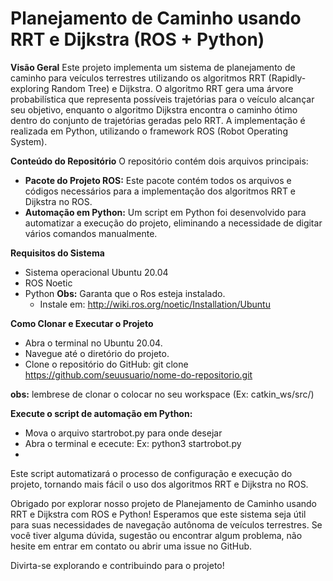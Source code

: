 # Planejamento de Caminho usando RRT e Dijkstra (ROS + Python)

**Visão Geral**
Este projeto implementa um sistema de planejamento de caminho para veículos terrestres utilizando os algoritmos RRT (Rapidly-exploring Random Tree) e Dijkstra. O algoritmo RRT gera uma árvore probabilística que representa possíveis trajetórias para o veículo alcançar seu objetivo, enquanto o algoritmo Dijkstra encontra o caminho ótimo dentro do conjunto de trajetórias geradas pelo RRT. A implementação é realizada em Python, utilizando o framework ROS (Robot Operating System).

**Conteúdo do Repositório**
O repositório contém dois arquivos principais:
- **Pacote do Projeto ROS:** Este pacote contém todos os arquivos e códigos necessários para a implementação dos algoritmos RRT e Dijkstra no ROS.
- **Automação em Python:** Um script em Python foi desenvolvido para automatizar a execução do projeto, eliminando a necessidade de digitar vários comandos manualmente.
  
**Requisitos do Sistema**
- Sistema operacional Ubuntu 20.04
- ROS Noetic
- Python 
**Obs:** Garanta que o Ros esteja instalado.
  - Instale em: http://wiki.ros.org/noetic/Installation/Ubuntu
    
**Como Clonar e Executar o Projeto**
- Abra o terminal no Ubuntu 20.04.
- Navegue até o diretório do projeto.
- Clone o repositório do GitHub:
git clone https://github.com/seuusuario/nome-do-repositorio.git

**obs:** lembrese de clonar o colocar no seu workspace (Ex: catkin_ws/src/)

**Execute o script de automação em Python:**
- Mova o arquivo startrobot.py para onde desejar
- Abra o terminal e ececute: Ex: python3 startrobot.py
- 
Este script automatizará o processo de configuração e execução do projeto, tornando mais fácil o uso dos algoritmos RRT e Dijkstra no ROS.

Obrigado por explorar nosso projeto de Planejamento de Caminho usando RRT e Dijkstra com ROS e Python! Esperamos que este sistema seja útil para suas necessidades de navegação autônoma de veículos terrestres. Se você tiver alguma dúvida, sugestão ou encontrar algum problema, não hesite em entrar em contato ou abrir uma issue no GitHub.

Divirta-se explorando e contribuindo para o projeto!
